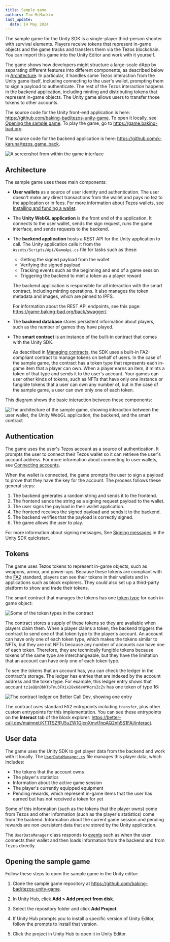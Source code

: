 ```yaml
---
title: Sample game
authors: Tim McMackin
last_update:
  date: 14 May 2024
---
```


The sample game for the Unity SDK is a single-player third-person shooter with survival elements.
Players receive tokens that represent in-game objects and the game tracks and transfers them via the Tezos blockchain.
You can import this game into the Unity Editor and work with it yourself.

The game shows how developers might structure a large-scale dApp by separating different features into different components, as described below in [Architecture](#architecture).
In particular, it handles some Tezos interaction from the Unity game itself, including connecting to the user's wallet, prompting them to sign a payload to authenticate.
The rest of the Tezos interaction happens in the backend application, including minting and distributing tokens that represent in-game objects.
The Unity game allows users to transfer those tokens to other accounts.

The source code for the Unity front-end application is here: https://github.com/baking-bad/tezos-unity-game.
To open it locally, see [Opening the sample game](#opening-the-sample-game).
To play the game, go to https://game.baking-bad.org.

The source code for the backend application is here: https://github.com/k-karuna/tezos_game_back.

![A screenshot from within the game interface](/img/unity/sample-game-ui.png)

## Architecture

The sample game uses these main components:

- **User wallets** as a source of user identity and authentication.
The user doesn't make any direct transactions from the wallet and pays no tez to the application or in fees.
For more information about Tezos wallets, see [Installing and funding a wallet](../developing/wallet-setup).

- The **Unity WebGL application** is the front end of the application.
It connects to the user wallet, sends the sign request, runs the game interface, and sends requests to the backend.

- The **backend application** hosts a REST API for the Unity application to call.
The Unity application calls it from the `Assets/Scripts/Api/GameApi.cs` file for tasks such as these:

  - Getting the signed payload from the wallet
  - Verifying the signed payload
  - Tracking events such as the beginning and end of a game session
  - Triggering the backend to mint a token as a player reward

  The backend application is responsible for all interaction with the smart contract, including minting operations.
  It also manages the token metadata and images, which are pinned to IPFS.

  For information about the REST API endpoints, see this page: https://game.baking-bad.org/back/swagger/.

- The **backend database** stores persistent information about players, such as the number of games they have played.

- The **smart contract** is an instance of the built-in contract that comes with the Unity SDK.

  As described in [Managing contracts](./managing-contracts), the SDK uses a built-in FA2-compliant contract to manage tokens on behalf of users.
  In the case of the sample game, the contract has a token type that represents each in-game item that a player can own.
  When a player earns an item, it mints a token of that type and sends it to the user's account.
  Your games can user other kinds of tokens, such as NFTs that have only one instance or fungible tokens that a user can own any number of, but in the case of the sample game, a user can own only one of each token.

This diagram shows the basic interaction between these components:

![The architecture of the sample game, showing interaction between the user wallet, the Unity WebGL application, the backend, and the smart contract](/img/unity/sample-game-architecture.png)

## Authentication

The game uses the user's Tezos account as a source of authentication.
It prompts the user to connect their Tezos wallet so it can retrieve the user's account address.
For more information about connecting to user wallets, see [Connecting accounts](./connecting-accounts).

When the wallet is connected, the game prompts the user to sign a payload to prove that they have the key for the account.
The process follows these general steps:

1. The backend generates a random string and sends it to the frontend.
1. The frontend sends the string as a signing request payload to the wallet.
1. The user signs the payload in their wallet application.
1. The frontend receives the signed payload and sends it to the backend.
1. The backend verifies that the payload is correctly signed.
1. The game allows the user to play.

For more information about signing messages, See [Signing messages](./quickstart#signing-messages) in the Unity SDK quickstart.

## Tokens

The game uses Tezos tokens to represent in-game objects, such as weapons, armor, and power-ups.
Because these tokens are compliant with the [FA2](../architecture/tokens/FA2) standard, players can see their tokens in their wallets and in applications such as block explorers.
They could also set up a third-party platform to show and trade their tokens.

The smart contract that manages the tokens has one [token type](https://better-call.dev/mainnet/KT1TSZfPJ5uZW1GjcnXmvt1npAQ2nh5S1FAj/tokens) for each in-game object:

![Some of the token types in the contract](/img/unity/sample-game-token-types.png)

The contract stores a supply of these tokens so they are available when players claim them.
When a player claims a token, the backend triggers the contract to send one of that token type to the player's account.
An account can have only one of each token type, which makes the tokens similar to NFTs, but they are not NFTs because any number of accounts can have one of each token.
Therefore, they are technically fungible tokens because tokens of the same type are interchangeable, but they have the limitation that an account can have only one of each token type.

To see the tokens that an account has, you can check the ledger in the contract's storage.
The ledger has entries that are indexed by the account address and the token type.
For example, this ledger entry shows that account `tz1eQQnDbkTpTnu3FXix28xKdaWYRqrsZcZv` has one token of type 16:

![The contract ledger on Better Call Dev, showing one entry](/img/unity/sample-game-ledger-entry.png)

The contract uses standard FA2 entrypoints including `transfer`, plus other custom entrypoints for this implementation.
You can see these entrypoints on the **Interact** tab of the block explorer: https://better-call.dev/mainnet/KT1TSZfPJ5uZW1GjcnXmvt1npAQ2nh5S1FAj/interact.

## User data

The game uses the Unity SDK to get player data from the backend and work with it locally.
The [`UserDataManager.cs`](https://github.com/baking-bad/tezos-unity-game/blob/master/Assets/Scripts/Managers/UserDataManager.cs) file manages this player data, which includes:

- The tokens that the account owns
- The player's statistics
- Information about the active game session
- The player's currently equipped equipment
- Pending rewards, which represent in-game items that the user has earned but has not received a token for yet

Some of this information (such as the tokens that the player owns) come from Tezos and other information (such as the player's statistics) come from the backend.
Information about the current game session and pending rewards are non-persistent data that are stored by the Unity application.

The `UserDataManager` class responds to [events](./reference/EventManager) such as when the user connects their wallet and then loads information from the backend and from Tezos directly.

## Opening the sample game

Follow these steps to open the sample game in the Unity editor:

1. Clone the sample game repository at https://github.com/baking-bad/tezos-unity-game.

1. In Unity Hub, click **Add > Add project from disk**.

1. Select the repository folder and click **Add Project**.

1. If Unity Hub prompts you to install a specific version of Unity Editor, follow the prompts to install that version.

1. Click the project in Unity Hub to open it in Unity Editor.
